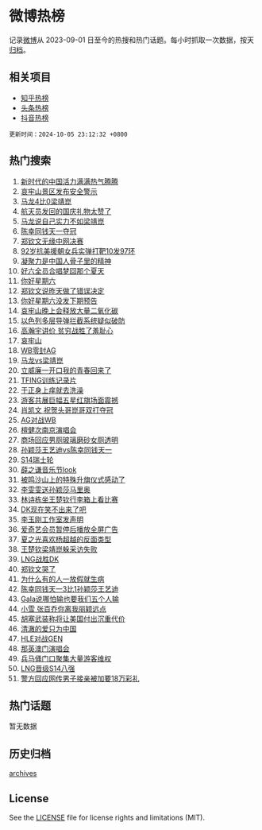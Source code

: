 # 微博热榜

记录[微博](https://www.weibo.com)从 2023-09-01 日至今的热搜和热门话题。每小时抓取一次数据，按天[归档](archives)。

## 相关项目

- [知乎热榜](https://github.com/hotarchive/zhihu)
- [头条热榜](https://github.com/hotarchive/toutiao)
- [抖音热榜](https://github.com/hotarchive/douyin)


`更新时间：2024-10-05 23:12:32 +0800`

## 热门搜索

1. [新时代的中国活力满满热气腾腾](https://m.weibo.cn/search?containerid=100103type%3D1%26t%3D10%26q%3D%23%E6%96%B0%E6%97%B6%E4%BB%A3%E7%9A%84%E4%B8%AD%E5%9B%BD%E6%B4%BB%E5%8A%9B%E6%BB%A1%E6%BB%A1%E7%83%AD%E6%B0%94%E8%85%BE%E8%85%BE%23&stream_entry_id=51&isnewpage=1&extparam=seat%3D1%26q%3D%2523%25E6%2596%25B0%25E6%2597%25B6%25E4%25BB%25A3%25E7%259A%2584%25E4%25B8%25AD%25E5%259B%25BD%25E6%25B4%25BB%25E5%258A%259B%25E6%25BB%25A1%25E6%25BB%25A1%25E7%2583%25AD%25E6%25B0%2594%25E8%2585%25BE%25E8%2585%25BE%2523%26filter_type%3Drealtimehot%26stream_entry_id%3D51%26c_type%3D51%26pos%3D0%26cate%3D10103%26dgr%3D0%26display_time%3D1728141151%26pre_seqid%3D17281411510920410991738)
1. [哀牢山景区发布安全警示](https://m.weibo.cn/search?containerid=100103type%3D1%26t%3D10%26q%3D%23%E5%93%80%E7%89%A2%E5%B1%B1%E6%99%AF%E5%8C%BA%E5%8F%91%E5%B8%83%E5%AE%89%E5%85%A8%E8%AD%A6%E7%A4%BA%23&stream_entry_id=31&isnewpage=1&extparam=seat%3D1%26realpos%3D1%26band_rank%3D1%26lcate%3D5001%26cate%3D5001%26q%3D%2523%25E5%2593%2580%25E7%2589%25A2%25E5%25B1%25B1%25E6%2599%25AF%25E5%258C%25BA%25E5%258F%2591%25E5%25B8%2583%25E5%25AE%2589%25E5%2585%25A8%25E8%25AD%25A6%25E7%25A4%25BA%2523%26dgr%3D0%26stream_entry_id%3D31%26flag%3D0%26pos%3D0%26c_type%3D31%26filter_type%3Drealtimehot%26display_time%3D1728141151%26pre_seqid%3D17281411510920410991738)
1. [马龙4比0梁靖崑](https://m.weibo.cn/search?containerid=100103type%3D1%26t%3D10%26q%3D%23%E9%A9%AC%E9%BE%994%E6%AF%940%E6%A2%81%E9%9D%96%E5%B4%91%23&stream_entry_id=31&isnewpage=1&extparam=seat%3D1%26realpos%3D2%26band_rank%3D2%26lcate%3D5001%26cate%3D5001%26q%3D%2523%25E9%25A9%25AC%25E9%25BE%25994%25E6%25AF%25940%25E6%25A2%2581%25E9%259D%2596%25E5%25B4%2591%2523%26dgr%3D0%26stream_entry_id%3D31%26flag%3D0%26pos%3D1%26c_type%3D31%26filter_type%3Drealtimehot%26display_time%3D1728141151%26pre_seqid%3D17281411510920410991738)
1. [航天员发回的国庆礼物太赞了](https://m.weibo.cn/search?containerid=100103type%3D1%26t%3D10%26q%3D%23%E8%88%AA%E5%A4%A9%E5%91%98%E5%8F%91%E5%9B%9E%E7%9A%84%E5%9B%BD%E5%BA%86%E7%A4%BC%E7%89%A9%E5%A4%AA%E8%B5%9E%E4%BA%86%23&stream_entry_id=31&isnewpage=1&extparam=seat%3D1%26realpos%3D3%26band_rank%3D3%26lcate%3D5001%26cate%3D5001%26q%3D%2523%25E8%2588%25AA%25E5%25A4%25A9%25E5%2591%2598%25E5%258F%2591%25E5%259B%259E%25E7%259A%2584%25E5%259B%25BD%25E5%25BA%2586%25E7%25A4%25BC%25E7%2589%25A9%25E5%25A4%25AA%25E8%25B5%259E%25E4%25BA%2586%2523%26dgr%3D0%26stream_entry_id%3D31%26flag%3D0%26pos%3D2%26c_type%3D31%26filter_type%3Drealtimehot%26display_time%3D1728141151%26pre_seqid%3D17281411510920410991738)
1. [马龙说自己实力不如梁靖崑](https://m.weibo.cn/search?containerid=100103type%3D1%26t%3D10%26q%3D%23%E9%A9%AC%E9%BE%99%E8%AF%B4%E8%87%AA%E5%B7%B1%E5%AE%9E%E5%8A%9B%E4%B8%8D%E5%A6%82%E6%A2%81%E9%9D%96%E5%B4%91%23&stream_entry_id=31&isnewpage=1&extparam=seat%3D1%26realpos%3D4%26band_rank%3D4%26lcate%3D5001%26cate%3D5001%26q%3D%2523%25E9%25A9%25AC%25E9%25BE%2599%25E8%25AF%25B4%25E8%2587%25AA%25E5%25B7%25B1%25E5%25AE%259E%25E5%258A%259B%25E4%25B8%258D%25E5%25A6%2582%25E6%25A2%2581%25E9%259D%2596%25E5%25B4%2591%2523%26dgr%3D0%26stream_entry_id%3D31%26flag%3D0%26pos%3D3%26c_type%3D31%26filter_type%3Drealtimehot%26display_time%3D1728141151%26pre_seqid%3D17281411510920410991738)
1. [陈幸同钱天一夺冠](https://m.weibo.cn/search?containerid=100103type%3D1%26t%3D10%26q%3D%23%E9%99%88%E5%B9%B8%E5%90%8C%E9%92%B1%E5%A4%A9%E4%B8%80%E5%A4%BA%E5%86%A0%23&stream_entry_id=31&isnewpage=1&extparam=seat%3D1%26realpos%3D5%26band_rank%3D5%26lcate%3D5001%26cate%3D5001%26q%3D%2523%25E9%2599%2588%25E5%25B9%25B8%25E5%2590%258C%25E9%2592%25B1%25E5%25A4%25A9%25E4%25B8%2580%25E5%25A4%25BA%25E5%2586%25A0%2523%26dgr%3D0%26stream_entry_id%3D31%26flag%3D0%26pos%3D4%26c_type%3D31%26filter_type%3Drealtimehot%26display_time%3D1728141151%26pre_seqid%3D17281411510920410991738)
1. [郑钦文无缘中网决赛](https://m.weibo.cn/search?containerid=100103type%3D1%26t%3D10%26q%3D%23%E9%83%91%E9%92%A6%E6%96%87%E6%97%A0%E7%BC%98%E4%B8%AD%E7%BD%91%E5%86%B3%E8%B5%9B%23&stream_entry_id=31&isnewpage=1&extparam=seat%3D1%26realpos%3D6%26band_rank%3D6%26lcate%3D5001%26cate%3D5001%26q%3D%2523%25E9%2583%2591%25E9%2592%25A6%25E6%2596%2587%25E6%2597%25A0%25E7%25BC%2598%25E4%25B8%25AD%25E7%25BD%2591%25E5%2586%25B3%25E8%25B5%259B%2523%26dgr%3D0%26stream_entry_id%3D31%26flag%3D0%26pos%3D5%26c_type%3D31%26filter_type%3Drealtimehot%26display_time%3D1728141151%26pre_seqid%3D17281411510920410991738)
1. [92岁抗美援朝女兵实弹打靶10发97环](https://m.weibo.cn/search?containerid=100103type%3D1%26t%3D10%26q%3D%2392%E5%B2%81%E6%8A%97%E7%BE%8E%E6%8F%B4%E6%9C%9D%E5%A5%B3%E5%85%B5%E5%AE%9E%E5%BC%B9%E6%89%93%E9%9D%B610%E5%8F%9197%E7%8E%AF%23&stream_entry_id=31&isnewpage=1&extparam=seat%3D1%26realpos%3D7%26band_rank%3D7%26lcate%3D5001%26cate%3D5001%26q%3D%252392%25E5%25B2%2581%25E6%258A%2597%25E7%25BE%258E%25E6%258F%25B4%25E6%259C%259D%25E5%25A5%25B3%25E5%2585%25B5%25E5%25AE%259E%25E5%25BC%25B9%25E6%2589%2593%25E9%259D%25B610%25E5%258F%259197%25E7%258E%25AF%2523%26dgr%3D0%26stream_entry_id%3D31%26flag%3D0%26pos%3D6%26c_type%3D31%26filter_type%3Drealtimehot%26display_time%3D1728141151%26pre_seqid%3D17281411510920410991738)
1. [凝聚力是中国人骨子里的精神](https://m.weibo.cn/search?containerid=100103type%3D1%26t%3D10%26q%3D%23%E5%87%9D%E8%81%9A%E5%8A%9B%E6%98%AF%E4%B8%AD%E5%9B%BD%E4%BA%BA%E9%AA%A8%E5%AD%90%E9%87%8C%E7%9A%84%E7%B2%BE%E7%A5%9E%23&stream_entry_id=31&isnewpage=1&extparam=seat%3D1%26realpos%3D8%26band_rank%3D8%26lcate%3D5001%26cate%3D5001%26q%3D%2523%25E5%2587%259D%25E8%2581%259A%25E5%258A%259B%25E6%2598%25AF%25E4%25B8%25AD%25E5%259B%25BD%25E4%25BA%25BA%25E9%25AA%25A8%25E5%25AD%2590%25E9%2587%258C%25E7%259A%2584%25E7%25B2%25BE%25E7%25A5%259E%2523%26dgr%3D0%26stream_entry_id%3D31%26flag%3D0%26pos%3D7%26c_type%3D31%26filter_type%3Drealtimehot%26display_time%3D1728141151%26pre_seqid%3D17281411510920410991738)
1. [好六全员合唱梦回那个夏天](https://m.weibo.cn/search?containerid=100103type%3D1%26t%3D10%26q%3D%E5%A5%BD%E5%85%AD%E5%85%A8%E5%91%98%E5%90%88%E5%94%B1%E6%A2%A6%E5%9B%9E%E9%82%A3%E4%B8%AA%E5%A4%8F%E5%A4%A9&stream_entry_id=31&isnewpage=1&extparam=seat%3D1%26realpos%3D9%26band_rank%3D9%26lcate%3D5001%26cate%3D5001%26q%3D%25E5%25A5%25BD%25E5%2585%25AD%25E5%2585%25A8%25E5%2591%2598%25E5%2590%2588%25E5%2594%25B1%25E6%25A2%25A6%25E5%259B%259E%25E9%2582%25A3%25E4%25B8%25AA%25E5%25A4%258F%25E5%25A4%25A9%26dgr%3D0%26stream_entry_id%3D31%26flag%3D1%26pos%3D8%26c_type%3D31%26filter_type%3Drealtimehot%26display_time%3D1728141151%26pre_seqid%3D17281411510920410991738)
1. [你好星期六](https://m.weibo.cn/search?containerid=100103type%3D1%26t%3D10%26q%3D%E4%BD%A0%E5%A5%BD%E6%98%9F%E6%9C%9F%E5%85%AD&stream_entry_id=31&isnewpage=1&extparam=seat%3D1%26realpos%3D10%26band_rank%3D10%26lcate%3D5001%26cate%3D5001%26q%3D%25E4%25BD%25A0%25E5%25A5%25BD%25E6%2598%259F%25E6%259C%259F%25E5%2585%25AD%26dgr%3D0%26stream_entry_id%3D31%26flag%3D0%26pos%3D9%26c_type%3D31%26filter_type%3Drealtimehot%26display_time%3D1728141151%26pre_seqid%3D17281411510920410991738)
1. [郑钦文说昨天做了错误决定](https://m.weibo.cn/search?containerid=100103type%3D1%26t%3D10%26q%3D%23%E9%83%91%E9%92%A6%E6%96%87%E8%AF%B4%E6%98%A8%E5%A4%A9%E5%81%9A%E4%BA%86%E9%94%99%E8%AF%AF%E5%86%B3%E5%AE%9A%23&stream_entry_id=31&isnewpage=1&extparam=seat%3D1%26realpos%3D11%26band_rank%3D11%26lcate%3D5001%26cate%3D5001%26q%3D%2523%25E9%2583%2591%25E9%2592%25A6%25E6%2596%2587%25E8%25AF%25B4%25E6%2598%25A8%25E5%25A4%25A9%25E5%2581%259A%25E4%25BA%2586%25E9%2594%2599%25E8%25AF%25AF%25E5%2586%25B3%25E5%25AE%259A%2523%26dgr%3D0%26stream_entry_id%3D31%26flag%3D1%26pos%3D10%26c_type%3D31%26filter_type%3Drealtimehot%26display_time%3D1728141151%26pre_seqid%3D17281411510920410991738)
1. [你好星期六没发下期预告](https://m.weibo.cn/search?containerid=100103type%3D1%26t%3D10%26q%3D%23%E4%BD%A0%E5%A5%BD%E6%98%9F%E6%9C%9F%E5%85%AD%E6%B2%A1%E5%8F%91%E4%B8%8B%E6%9C%9F%E9%A2%84%E5%91%8A%23&stream_entry_id=31&isnewpage=1&extparam=seat%3D1%26realpos%3D12%26band_rank%3D12%26lcate%3D5001%26cate%3D5001%26q%3D%2523%25E4%25BD%25A0%25E5%25A5%25BD%25E6%2598%259F%25E6%259C%259F%25E5%2585%25AD%25E6%25B2%25A1%25E5%258F%2591%25E4%25B8%258B%25E6%259C%259F%25E9%25A2%2584%25E5%2591%258A%2523%26dgr%3D0%26stream_entry_id%3D31%26flag%3D2%26pos%3D11%26c_type%3D31%26filter_type%3Drealtimehot%26display_time%3D1728141151%26pre_seqid%3D17281411510920410991738)
1. [哀牢山晚上会释放大量二氧化碳](https://m.weibo.cn/search?containerid=100103type%3D1%26t%3D10%26q%3D%23%E5%93%80%E7%89%A2%E5%B1%B1%E6%99%9A%E4%B8%8A%E4%BC%9A%E9%87%8A%E6%94%BE%E5%A4%A7%E9%87%8F%E4%BA%8C%E6%B0%A7%E5%8C%96%E7%A2%B3%23&stream_entry_id=31&isnewpage=1&extparam=seat%3D1%26realpos%3D13%26band_rank%3D13%26lcate%3D5001%26cate%3D5001%26q%3D%2523%25E5%2593%2580%25E7%2589%25A2%25E5%25B1%25B1%25E6%2599%259A%25E4%25B8%258A%25E4%25BC%259A%25E9%2587%258A%25E6%2594%25BE%25E5%25A4%25A7%25E9%2587%258F%25E4%25BA%258C%25E6%25B0%25A7%25E5%258C%2596%25E7%25A2%25B3%2523%26dgr%3D0%26stream_entry_id%3D31%26flag%3D2%26pos%3D12%26c_type%3D31%26filter_type%3Drealtimehot%26display_time%3D1728141151%26pre_seqid%3D17281411510920410991738)
1. [以色列多层导弹拦截系统疑似破防](https://m.weibo.cn/search?containerid=100103type%3D1%26t%3D10%26q%3D%23%E4%BB%A5%E8%89%B2%E5%88%97%E5%A4%9A%E5%B1%82%E5%AF%BC%E5%BC%B9%E6%8B%A6%E6%88%AA%E7%B3%BB%E7%BB%9F%E7%96%91%E4%BC%BC%E7%A0%B4%E9%98%B2%23&stream_entry_id=31&isnewpage=1&extparam=seat%3D1%26realpos%3D14%26band_rank%3D14%26lcate%3D5001%26cate%3D5001%26q%3D%2523%25E4%25BB%25A5%25E8%2589%25B2%25E5%2588%2597%25E5%25A4%259A%25E5%25B1%2582%25E5%25AF%25BC%25E5%25BC%25B9%25E6%258B%25A6%25E6%2588%25AA%25E7%25B3%25BB%25E7%25BB%259F%25E7%2596%2591%25E4%25BC%25BC%25E7%25A0%25B4%25E9%2598%25B2%2523%26dgr%3D0%26stream_entry_id%3D31%26flag%3D0%26pos%3D13%26c_type%3D31%26filter_type%3Drealtimehot%26display_time%3D1728141151%26pre_seqid%3D17281411510920410991738)
1. [高瀚宇讲价 贫穷战胜了羞耻心](https://m.weibo.cn/search?containerid=100103type%3D1%26t%3D10%26q%3D%E9%AB%98%E7%80%9A%E5%AE%87%E8%AE%B2%E4%BB%B7+%E8%B4%AB%E7%A9%B7%E6%88%98%E8%83%9C%E4%BA%86%E7%BE%9E%E8%80%BB%E5%BF%83&stream_entry_id=31&isnewpage=1&extparam=seat%3D1%26realpos%3D15%26band_rank%3D15%26lcate%3D5001%26cate%3D5001%26q%3D%25E9%25AB%2598%25E7%2580%259A%25E5%25AE%2587%25E8%25AE%25B2%25E4%25BB%25B7%2520%25E8%25B4%25AB%25E7%25A9%25B7%25E6%2588%2598%25E8%2583%259C%25E4%25BA%2586%25E7%25BE%259E%25E8%2580%25BB%25E5%25BF%2583%26dgr%3D0%26stream_entry_id%3D31%26flag%3D1%26pos%3D14%26c_type%3D31%26filter_type%3Drealtimehot%26display_time%3D1728141151%26pre_seqid%3D17281411510920410991738)
1. [哀牢山](https://m.weibo.cn/search?containerid=100103type%3D1%26t%3D10%26q%3D%E5%93%80%E7%89%A2%E5%B1%B1&stream_entry_id=31&isnewpage=1&extparam=seat%3D1%26realpos%3D16%26band_rank%3D16%26lcate%3D5001%26cate%3D5001%26q%3D%25E5%2593%2580%25E7%2589%25A2%25E5%25B1%25B1%26dgr%3D0%26stream_entry_id%3D31%26flag%3D1%26pos%3D15%26c_type%3D31%26filter_type%3Drealtimehot%26display_time%3D1728141151%26pre_seqid%3D17281411510920410991738)
1. [WB零封AG](https://m.weibo.cn/search?containerid=100103type%3D1%26t%3D10%26q%3D%23WB%E9%9B%B6%E5%B0%81AG%23&stream_entry_id=31&isnewpage=1&extparam=seat%3D1%26realpos%3D17%26band_rank%3D17%26lcate%3D5001%26cate%3D5001%26q%3D%2523WB%25E9%259B%25B6%25E5%25B0%2581AG%2523%26dgr%3D0%26stream_entry_id%3D31%26flag%3D1%26pos%3D16%26c_type%3D31%26filter_type%3Drealtimehot%26display_time%3D1728141151%26pre_seqid%3D17281411510920410991738)
1. [马龙vs梁靖崑](https://m.weibo.cn/search?containerid=100103type%3D1%26t%3D10%26q%3D%E9%A9%AC%E9%BE%99vs%E6%A2%81%E9%9D%96%E5%B4%91&stream_entry_id=31&isnewpage=1&extparam=seat%3D1%26realpos%3D18%26band_rank%3D18%26lcate%3D5001%26cate%3D5001%26q%3D%25E9%25A9%25AC%25E9%25BE%2599vs%25E6%25A2%2581%25E9%259D%2596%25E5%25B4%2591%26dgr%3D0%26stream_entry_id%3D31%26flag%3D0%26pos%3D17%26c_type%3D31%26filter_type%3Drealtimehot%26display_time%3D1728141151%26pre_seqid%3D17281411510920410991738)
1. [立威廉一开口我的青春回来了](https://m.weibo.cn/search?containerid=100103type%3D1%26t%3D10%26q%3D%E7%AB%8B%E5%A8%81%E5%BB%89%E4%B8%80%E5%BC%80%E5%8F%A3%E6%88%91%E7%9A%84%E9%9D%92%E6%98%A5%E5%9B%9E%E6%9D%A5%E4%BA%86&stream_entry_id=31&isnewpage=1&extparam=seat%3D1%26realpos%3D19%26band_rank%3D19%26lcate%3D5001%26cate%3D5001%26q%3D%25E7%25AB%258B%25E5%25A8%2581%25E5%25BB%2589%25E4%25B8%2580%25E5%25BC%2580%25E5%258F%25A3%25E6%2588%2591%25E7%259A%2584%25E9%259D%2592%25E6%2598%25A5%25E5%259B%259E%25E6%259D%25A5%25E4%25BA%2586%26dgr%3D0%26stream_entry_id%3D31%26flag%3D1%26pos%3D18%26c_type%3D31%26filter_type%3Drealtimehot%26display_time%3D1728141151%26pre_seqid%3D17281411510920410991738)
1. [TFING训练记录片](https://m.weibo.cn/search?containerid=100103type%3D1%26t%3D10%26q%3D%23TFING%E8%AE%AD%E7%BB%83%E8%AE%B0%E5%BD%95%E7%89%87%23&stream_entry_id=31&isnewpage=1&extparam=seat%3D1%26realpos%3D20%26band_rank%3D20%26lcate%3D5001%26cate%3D5001%26q%3D%2523TFING%25E8%25AE%25AD%25E7%25BB%2583%25E8%25AE%25B0%25E5%25BD%2595%25E7%2589%2587%2523%26dgr%3D0%26stream_entry_id%3D31%26flag%3D1%26pos%3D19%26c_type%3D31%26filter_type%3Drealtimehot%26display_time%3D1728141151%26pre_seqid%3D17281411510920410991738)
1. [于正身上痒就去洗澡](https://m.weibo.cn/search?containerid=100103type%3D1%26t%3D10%26q%3D%E4%BA%8E%E6%AD%A3%E8%BA%AB%E4%B8%8A%E7%97%92%E5%B0%B1%E5%8E%BB%E6%B4%97%E6%BE%A1&stream_entry_id=31&isnewpage=1&extparam=seat%3D1%26realpos%3D21%26band_rank%3D21%26lcate%3D5001%26cate%3D5001%26q%3D%25E4%25BA%258E%25E6%25AD%25A3%25E8%25BA%25AB%25E4%25B8%258A%25E7%2597%2592%25E5%25B0%25B1%25E5%258E%25BB%25E6%25B4%2597%25E6%25BE%25A1%26dgr%3D0%26stream_entry_id%3D31%26flag%3D1%26pos%3D20%26c_type%3D31%26filter_type%3Drealtimehot%26display_time%3D1728141151%26pre_seqid%3D17281411510920410991738)
1. [游客共展巨幅五星红旗场面震撼](https://m.weibo.cn/search?containerid=100103type%3D1%26t%3D10%26q%3D%23%E6%B8%B8%E5%AE%A2%E5%85%B1%E5%B1%95%E5%B7%A8%E5%B9%85%E4%BA%94%E6%98%9F%E7%BA%A2%E6%97%97%E5%9C%BA%E9%9D%A2%E9%9C%87%E6%92%BC%23&stream_entry_id=31&isnewpage=1&extparam=seat%3D1%26realpos%3D22%26band_rank%3D22%26lcate%3D5001%26cate%3D5001%26q%3D%2523%25E6%25B8%25B8%25E5%25AE%25A2%25E5%2585%25B1%25E5%25B1%2595%25E5%25B7%25A8%25E5%25B9%2585%25E4%25BA%2594%25E6%2598%259F%25E7%25BA%25A2%25E6%2597%2597%25E5%259C%25BA%25E9%259D%25A2%25E9%259C%2587%25E6%2592%25BC%2523%26dgr%3D0%26stream_entry_id%3D31%26flag%3D32768%26pos%3D21%26c_type%3D31%26filter_type%3Drealtimehot%26display_time%3D1728141151%26pre_seqid%3D17281411510920410991738)
1. [肖凯文 祝贺头哥崑哥双打夺冠](https://m.weibo.cn/search?containerid=100103type%3D1%26t%3D10%26q%3D%E8%82%96%E5%87%AF%E6%96%87+%E7%A5%9D%E8%B4%BA%E5%A4%B4%E5%93%A5%E5%B4%91%E5%93%A5%E5%8F%8C%E6%89%93%E5%A4%BA%E5%86%A0&stream_entry_id=31&isnewpage=1&extparam=seat%3D1%26realpos%3D23%26band_rank%3D23%26lcate%3D5001%26cate%3D5001%26q%3D%25E8%2582%2596%25E5%2587%25AF%25E6%2596%2587%2520%25E7%25A5%259D%25E8%25B4%25BA%25E5%25A4%25B4%25E5%2593%25A5%25E5%25B4%2591%25E5%2593%25A5%25E5%258F%258C%25E6%2589%2593%25E5%25A4%25BA%25E5%2586%25A0%26dgr%3D0%26stream_entry_id%3D31%26flag%3D0%26pos%3D22%26c_type%3D31%26filter_type%3Drealtimehot%26display_time%3D1728141151%26pre_seqid%3D17281411510920410991738)
1. [AG对战WB](https://m.weibo.cn/search?containerid=100103type%3D1%26t%3D10%26q%3D%23AG%E5%AF%B9%E6%88%98WB%23&stream_entry_id=31&isnewpage=1&extparam=seat%3D1%26realpos%3D24%26band_rank%3D24%26lcate%3D5001%26cate%3D5001%26q%3D%2523AG%25E5%25AF%25B9%25E6%2588%2598WB%2523%26dgr%3D0%26stream_entry_id%3D31%26flag%3D0%26pos%3D23%26c_type%3D31%26filter_type%3Drealtimehot%26display_time%3D1728141151%26pre_seqid%3D17281411510920410991738)
1. [檀健次南京演唱会](https://m.weibo.cn/search?containerid=100103type%3D1%26t%3D10%26q%3D%E6%AA%80%E5%81%A5%E6%AC%A1%E5%8D%97%E4%BA%AC%E6%BC%94%E5%94%B1%E4%BC%9A&stream_entry_id=31&isnewpage=1&extparam=seat%3D1%26realpos%3D25%26band_rank%3D25%26lcate%3D5001%26cate%3D5001%26q%3D%25E6%25AA%2580%25E5%2581%25A5%25E6%25AC%25A1%25E5%258D%2597%25E4%25BA%25AC%25E6%25BC%2594%25E5%2594%25B1%25E4%25BC%259A%26dgr%3D0%26stream_entry_id%3D31%26flag%3D0%26pos%3D24%26c_type%3D31%26filter_type%3Drealtimehot%26display_time%3D1728141151%26pre_seqid%3D17281411510920410991738)
1. [商场回应男厕玻璃磨砂女厕透明](https://m.weibo.cn/search?containerid=100103type%3D1%26t%3D10%26q%3D%23%E5%95%86%E5%9C%BA%E5%9B%9E%E5%BA%94%E7%94%B7%E5%8E%95%E7%8E%BB%E7%92%83%E7%A3%A8%E7%A0%82%E5%A5%B3%E5%8E%95%E9%80%8F%E6%98%8E%23&stream_entry_id=31&isnewpage=1&extparam=seat%3D1%26realpos%3D26%26band_rank%3D26%26lcate%3D5001%26cate%3D5001%26q%3D%2523%25E5%2595%2586%25E5%259C%25BA%25E5%259B%259E%25E5%25BA%2594%25E7%2594%25B7%25E5%258E%2595%25E7%258E%25BB%25E7%2592%2583%25E7%25A3%25A8%25E7%25A0%2582%25E5%25A5%25B3%25E5%258E%2595%25E9%2580%258F%25E6%2598%258E%2523%26dgr%3D0%26stream_entry_id%3D31%26flag%3D0%26pos%3D25%26c_type%3D31%26filter_type%3Drealtimehot%26display_time%3D1728141151%26pre_seqid%3D17281411510920410991738)
1. [孙颖莎王艺迪vs陈幸同钱天一](https://m.weibo.cn/search?containerid=100103type%3D1%26t%3D10%26q%3D%23%E5%AD%99%E9%A2%96%E8%8E%8E%E7%8E%8B%E8%89%BA%E8%BF%AAvs%E9%99%88%E5%B9%B8%E5%90%8C%E9%92%B1%E5%A4%A9%E4%B8%80%23&stream_entry_id=31&isnewpage=1&extparam=seat%3D1%26realpos%3D27%26band_rank%3D27%26lcate%3D5001%26cate%3D5001%26q%3D%2523%25E5%25AD%2599%25E9%25A2%2596%25E8%258E%258E%25E7%258E%258B%25E8%2589%25BA%25E8%25BF%25AAvs%25E9%2599%2588%25E5%25B9%25B8%25E5%2590%258C%25E9%2592%25B1%25E5%25A4%25A9%25E4%25B8%2580%2523%26dgr%3D0%26stream_entry_id%3D31%26flag%3D0%26pos%3D26%26c_type%3D31%26filter_type%3Drealtimehot%26display_time%3D1728141151%26pre_seqid%3D17281411510920410991738)
1. [S14瑞士轮](https://m.weibo.cn/search?containerid=100103type%3D1%26t%3D10%26q%3DS14%E7%91%9E%E5%A3%AB%E8%BD%AE&stream_entry_id=31&isnewpage=1&extparam=seat%3D1%26realpos%3D28%26band_rank%3D28%26lcate%3D5001%26cate%3D5001%26q%3DS14%25E7%2591%259E%25E5%25A3%25AB%25E8%25BD%25AE%26dgr%3D0%26stream_entry_id%3D31%26flag%3D1%26pos%3D27%26c_type%3D31%26filter_type%3Drealtimehot%26display_time%3D1728141151%26pre_seqid%3D17281411510920410991738)
1. [薛之谦音乐节look](https://m.weibo.cn/search?containerid=100103type%3D1%26t%3D10%26q%3D%23%E8%96%9B%E4%B9%8B%E8%B0%A6%E9%9F%B3%E4%B9%90%E8%8A%82look%23&stream_entry_id=31&isnewpage=1&extparam=seat%3D1%26realpos%3D29%26band_rank%3D29%26lcate%3D5001%26cate%3D5001%26q%3D%2523%25E8%2596%259B%25E4%25B9%258B%25E8%25B0%25A6%25E9%259F%25B3%25E4%25B9%2590%25E8%258A%2582look%2523%26dgr%3D0%26stream_entry_id%3D31%26flag%3D1%26pos%3D28%26c_type%3D31%26filter_type%3Drealtimehot%26display_time%3D1728141151%26pre_seqid%3D17281411510920410991738)
1. [被鸣沙山上的特殊升旗仪式感动了](https://m.weibo.cn/search?containerid=100103type%3D1%26t%3D10%26q%3D%23%E8%A2%AB%E9%B8%A3%E6%B2%99%E5%B1%B1%E4%B8%8A%E7%9A%84%E7%89%B9%E6%AE%8A%E5%8D%87%E6%97%97%E4%BB%AA%E5%BC%8F%E6%84%9F%E5%8A%A8%E4%BA%86%23&stream_entry_id=31&isnewpage=1&extparam=seat%3D1%26realpos%3D30%26band_rank%3D30%26lcate%3D5001%26cate%3D5001%26q%3D%2523%25E8%25A2%25AB%25E9%25B8%25A3%25E6%25B2%2599%25E5%25B1%25B1%25E4%25B8%258A%25E7%259A%2584%25E7%2589%25B9%25E6%25AE%258A%25E5%258D%2587%25E6%2597%2597%25E4%25BB%25AA%25E5%25BC%258F%25E6%2584%259F%25E5%258A%25A8%25E4%25BA%2586%2523%26dgr%3D0%26stream_entry_id%3D31%26flag%3D1%26pos%3D29%26c_type%3D31%26filter_type%3Drealtimehot%26display_time%3D1728141151%26pre_seqid%3D17281411510920410991738)
1. [李雯雯送孙颖莎马里奥](https://m.weibo.cn/search?containerid=100103type%3D1%26t%3D10%26q%3D%E6%9D%8E%E9%9B%AF%E9%9B%AF%E9%80%81%E5%AD%99%E9%A2%96%E8%8E%8E%E9%A9%AC%E9%87%8C%E5%A5%A5&stream_entry_id=31&isnewpage=1&extparam=seat%3D1%26realpos%3D31%26band_rank%3D31%26lcate%3D5001%26cate%3D5001%26q%3D%25E6%259D%258E%25E9%259B%25AF%25E9%259B%25AF%25E9%2580%2581%25E5%25AD%2599%25E9%25A2%2596%25E8%258E%258E%25E9%25A9%25AC%25E9%2587%258C%25E5%25A5%25A5%26dgr%3D0%26stream_entry_id%3D31%26flag%3D1%26pos%3D30%26c_type%3D31%26filter_type%3Drealtimehot%26display_time%3D1728141151%26pre_seqid%3D17281411510920410991738)
1. [林诗栋坐王楚钦行李箱上看比赛](https://m.weibo.cn/search?containerid=100103type%3D1%26t%3D10%26q%3D%23%E6%9E%97%E8%AF%97%E6%A0%8B%E5%9D%90%E7%8E%8B%E6%A5%9A%E9%92%A6%E8%A1%8C%E6%9D%8E%E7%AE%B1%E4%B8%8A%E7%9C%8B%E6%AF%94%E8%B5%9B%23&stream_entry_id=31&isnewpage=1&extparam=seat%3D1%26realpos%3D32%26band_rank%3D32%26lcate%3D5001%26cate%3D5001%26q%3D%2523%25E6%259E%2597%25E8%25AF%2597%25E6%25A0%258B%25E5%259D%2590%25E7%258E%258B%25E6%25A5%259A%25E9%2592%25A6%25E8%25A1%258C%25E6%259D%258E%25E7%25AE%25B1%25E4%25B8%258A%25E7%259C%258B%25E6%25AF%2594%25E8%25B5%259B%2523%26dgr%3D0%26stream_entry_id%3D31%26flag%3D1%26pos%3D31%26c_type%3D31%26filter_type%3Drealtimehot%26display_time%3D1728141151%26pre_seqid%3D17281411510920410991738)
1. [DK现在笑不出来了吧](https://m.weibo.cn/search?containerid=100103type%3D1%26t%3D10%26q%3D%23DK%E7%8E%B0%E5%9C%A8%E7%AC%91%E4%B8%8D%E5%87%BA%E6%9D%A5%E4%BA%86%E5%90%A7%23&stream_entry_id=31&isnewpage=1&extparam=seat%3D1%26realpos%3D33%26band_rank%3D33%26lcate%3D5001%26cate%3D5001%26q%3D%2523DK%25E7%258E%25B0%25E5%259C%25A8%25E7%25AC%2591%25E4%25B8%258D%25E5%2587%25BA%25E6%259D%25A5%25E4%25BA%2586%25E5%2590%25A7%2523%26dgr%3D0%26stream_entry_id%3D31%26flag%3D1%26pos%3D32%26c_type%3D31%26filter_type%3Drealtimehot%26display_time%3D1728141151%26pre_seqid%3D17281411510920410991738)
1. [李玉刚工作室发声明](https://m.weibo.cn/search?containerid=100103type%3D1%26t%3D10%26q%3D%23%E6%9D%8E%E7%8E%89%E5%88%9A%E5%B7%A5%E4%BD%9C%E5%AE%A4%E5%8F%91%E5%A3%B0%E6%98%8E%23&stream_entry_id=31&isnewpage=1&extparam=seat%3D1%26realpos%3D34%26band_rank%3D34%26lcate%3D5001%26cate%3D5001%26q%3D%2523%25E6%259D%258E%25E7%258E%2589%25E5%2588%259A%25E5%25B7%25A5%25E4%25BD%259C%25E5%25AE%25A4%25E5%258F%2591%25E5%25A3%25B0%25E6%2598%258E%2523%26dgr%3D0%26stream_entry_id%3D31%26flag%3D1%26pos%3D33%26c_type%3D31%26filter_type%3Drealtimehot%26display_time%3D1728141151%26pre_seqid%3D17281411510920410991738)
1. [爱奇艺会员暂停后播放全屏广告](https://m.weibo.cn/search?containerid=100103type%3D1%26t%3D10%26q%3D%23%E7%88%B1%E5%A5%87%E8%89%BA%E4%BC%9A%E5%91%98%E6%9A%82%E5%81%9C%E5%90%8E%E6%92%AD%E6%94%BE%E5%85%A8%E5%B1%8F%E5%B9%BF%E5%91%8A%23&stream_entry_id=31&isnewpage=1&extparam=seat%3D1%26realpos%3D35%26band_rank%3D35%26lcate%3D5001%26cate%3D5001%26q%3D%2523%25E7%2588%25B1%25E5%25A5%2587%25E8%2589%25BA%25E4%25BC%259A%25E5%2591%2598%25E6%259A%2582%25E5%2581%259C%25E5%2590%258E%25E6%2592%25AD%25E6%2594%25BE%25E5%2585%25A8%25E5%25B1%258F%25E5%25B9%25BF%25E5%2591%258A%2523%26dgr%3D0%26stream_entry_id%3D31%26flag%3D0%26pos%3D34%26c_type%3D31%26filter_type%3Drealtimehot%26display_time%3D1728141151%26pre_seqid%3D17281411510920410991738)
1. [夏之光喜欢杨超越的反面类型](https://m.weibo.cn/search?containerid=100103type%3D1%26t%3D10%26q%3D%E5%A4%8F%E4%B9%8B%E5%85%89%E5%96%9C%E6%AC%A2%E6%9D%A8%E8%B6%85%E8%B6%8A%E7%9A%84%E5%8F%8D%E9%9D%A2%E7%B1%BB%E5%9E%8B&stream_entry_id=31&isnewpage=1&extparam=seat%3D1%26realpos%3D36%26band_rank%3D36%26lcate%3D5001%26cate%3D5001%26q%3D%25E5%25A4%258F%25E4%25B9%258B%25E5%2585%2589%25E5%2596%259C%25E6%25AC%25A2%25E6%259D%25A8%25E8%25B6%2585%25E8%25B6%258A%25E7%259A%2584%25E5%258F%258D%25E9%259D%25A2%25E7%25B1%25BB%25E5%259E%258B%26dgr%3D0%26stream_entry_id%3D31%26flag%3D0%26pos%3D35%26c_type%3D31%26filter_type%3Drealtimehot%26display_time%3D1728141151%26pre_seqid%3D17281411510920410991738)
1. [王楚钦梁靖崑躲采访失败](https://m.weibo.cn/search?containerid=100103type%3D1%26t%3D10%26q%3D%E7%8E%8B%E6%A5%9A%E9%92%A6%E6%A2%81%E9%9D%96%E5%B4%91%E8%BA%B2%E9%87%87%E8%AE%BF%E5%A4%B1%E8%B4%A5&stream_entry_id=31&isnewpage=1&extparam=seat%3D1%26realpos%3D37%26band_rank%3D37%26lcate%3D5001%26cate%3D5001%26q%3D%25E7%258E%258B%25E6%25A5%259A%25E9%2592%25A6%25E6%25A2%2581%25E9%259D%2596%25E5%25B4%2591%25E8%25BA%25B2%25E9%2587%2587%25E8%25AE%25BF%25E5%25A4%25B1%25E8%25B4%25A5%26dgr%3D0%26stream_entry_id%3D31%26flag%3D1%26pos%3D36%26c_type%3D31%26filter_type%3Drealtimehot%26display_time%3D1728141151%26pre_seqid%3D17281411510920410991738)
1. [LNG战胜DK](https://m.weibo.cn/search?containerid=100103type%3D1%26t%3D10%26q%3D%23LNG%E6%88%98%E8%83%9CDK%23&stream_entry_id=31&isnewpage=1&extparam=seat%3D1%26realpos%3D38%26band_rank%3D38%26lcate%3D5001%26cate%3D5001%26q%3D%2523LNG%25E6%2588%2598%25E8%2583%259CDK%2523%26dgr%3D0%26stream_entry_id%3D31%26flag%3D1%26pos%3D37%26c_type%3D31%26filter_type%3Drealtimehot%26display_time%3D1728141151%26pre_seqid%3D17281411510920410991738)
1. [郑钦文哭了](https://m.weibo.cn/search?containerid=100103type%3D1%26t%3D10%26q%3D%E9%83%91%E9%92%A6%E6%96%87%E5%93%AD%E4%BA%86&stream_entry_id=31&isnewpage=1&extparam=seat%3D1%26realpos%3D39%26band_rank%3D39%26lcate%3D5001%26cate%3D5001%26q%3D%25E9%2583%2591%25E9%2592%25A6%25E6%2596%2587%25E5%2593%25AD%25E4%25BA%2586%26dgr%3D0%26stream_entry_id%3D31%26flag%3D0%26pos%3D38%26c_type%3D31%26filter_type%3Drealtimehot%26display_time%3D1728141151%26pre_seqid%3D17281411510920410991738)
1. [为什么有的人一放假就生病](https://m.weibo.cn/search?containerid=100103type%3D1%26t%3D10%26q%3D%23%E4%B8%BA%E4%BB%80%E4%B9%88%E6%9C%89%E7%9A%84%E4%BA%BA%E4%B8%80%E6%94%BE%E5%81%87%E5%B0%B1%E7%94%9F%E7%97%85%23&stream_entry_id=31&isnewpage=1&extparam=seat%3D1%26realpos%3D40%26band_rank%3D40%26lcate%3D5001%26cate%3D5001%26q%3D%2523%25E4%25B8%25BA%25E4%25BB%2580%25E4%25B9%2588%25E6%259C%2589%25E7%259A%2584%25E4%25BA%25BA%25E4%25B8%2580%25E6%2594%25BE%25E5%2581%2587%25E5%25B0%25B1%25E7%2594%259F%25E7%2597%2585%2523%26dgr%3D0%26stream_entry_id%3D31%26flag%3D1%26pos%3D39%26c_type%3D31%26filter_type%3Drealtimehot%26display_time%3D1728141151%26pre_seqid%3D17281411510920410991738)
1. [陈幸同钱天一3比1孙颖莎王艺迪](https://m.weibo.cn/search?containerid=100103type%3D1%26t%3D10%26q%3D%23%E9%99%88%E5%B9%B8%E5%90%8C%E9%92%B1%E5%A4%A9%E4%B8%803%E6%AF%941%E5%AD%99%E9%A2%96%E8%8E%8E%E7%8E%8B%E8%89%BA%E8%BF%AA%23&stream_entry_id=31&isnewpage=1&extparam=seat%3D1%26realpos%3D41%26band_rank%3D41%26lcate%3D5001%26cate%3D5001%26q%3D%2523%25E9%2599%2588%25E5%25B9%25B8%25E5%2590%258C%25E9%2592%25B1%25E5%25A4%25A9%25E4%25B8%25803%25E6%25AF%25941%25E5%25AD%2599%25E9%25A2%2596%25E8%258E%258E%25E7%258E%258B%25E8%2589%25BA%25E8%25BF%25AA%2523%26dgr%3D0%26stream_entry_id%3D31%26flag%3D0%26pos%3D40%26c_type%3D31%26filter_type%3Drealtimehot%26display_time%3D1728141151%26pre_seqid%3D17281411510920410991738)
1. [Gala说哪怕输也要我们五个人输](https://m.weibo.cn/search?containerid=100103type%3D1%26t%3D10%26q%3D%23Gala%E8%AF%B4%E5%93%AA%E6%80%95%E8%BE%93%E4%B9%9F%E8%A6%81%E6%88%91%E4%BB%AC%E4%BA%94%E4%B8%AA%E4%BA%BA%E8%BE%93%23&stream_entry_id=31&isnewpage=1&extparam=seat%3D1%26realpos%3D42%26band_rank%3D42%26lcate%3D5001%26cate%3D5001%26q%3D%2523Gala%25E8%25AF%25B4%25E5%2593%25AA%25E6%2580%2595%25E8%25BE%2593%25E4%25B9%259F%25E8%25A6%2581%25E6%2588%2591%25E4%25BB%25AC%25E4%25BA%2594%25E4%25B8%25AA%25E4%25BA%25BA%25E8%25BE%2593%2523%26dgr%3D0%26stream_entry_id%3D31%26flag%3D1%26pos%3D41%26c_type%3D31%26filter_type%3Drealtimehot%26display_time%3D1728141151%26pre_seqid%3D17281411510920410991738)
1. [小雪 张百乔你离我丽颖远点](https://m.weibo.cn/search?containerid=100103type%3D1%26t%3D10%26q%3D%E5%B0%8F%E9%9B%AA+%E5%BC%A0%E7%99%BE%E4%B9%94%E4%BD%A0%E7%A6%BB%E6%88%91%E4%B8%BD%E9%A2%96%E8%BF%9C%E7%82%B9&stream_entry_id=31&isnewpage=1&extparam=seat%3D1%26realpos%3D43%26band_rank%3D43%26lcate%3D5001%26cate%3D5001%26q%3D%25E5%25B0%258F%25E9%259B%25AA%2520%25E5%25BC%25A0%25E7%2599%25BE%25E4%25B9%2594%25E4%25BD%25A0%25E7%25A6%25BB%25E6%2588%2591%25E4%25B8%25BD%25E9%25A2%2596%25E8%25BF%259C%25E7%2582%25B9%26dgr%3D0%26stream_entry_id%3D31%26flag%3D0%26pos%3D42%26c_type%3D31%26filter_type%3Drealtimehot%26display_time%3D1728141151%26pre_seqid%3D17281411510920410991738)
1. [胡塞武装称将让美国付出沉重代价](https://m.weibo.cn/search?containerid=100103type%3D1%26t%3D10%26q%3D%23%E8%83%A1%E5%A1%9E%E6%AD%A6%E8%A3%85%E7%A7%B0%E5%B0%86%E8%AE%A9%E7%BE%8E%E5%9B%BD%E4%BB%98%E5%87%BA%E6%B2%89%E9%87%8D%E4%BB%A3%E4%BB%B7%23&stream_entry_id=31&isnewpage=1&extparam=seat%3D1%26realpos%3D44%26band_rank%3D44%26lcate%3D5001%26cate%3D5001%26q%3D%2523%25E8%2583%25A1%25E5%25A1%259E%25E6%25AD%25A6%25E8%25A3%2585%25E7%25A7%25B0%25E5%25B0%2586%25E8%25AE%25A9%25E7%25BE%258E%25E5%259B%25BD%25E4%25BB%2598%25E5%2587%25BA%25E6%25B2%2589%25E9%2587%258D%25E4%25BB%25A3%25E4%25BB%25B7%2523%26dgr%3D0%26stream_entry_id%3D31%26flag%3D1%26pos%3D43%26c_type%3D31%26filter_type%3Drealtimehot%26display_time%3D1728141151%26pre_seqid%3D17281411510920410991738)
1. [清澈的爱只为中国](https://m.weibo.cn/search?containerid=100103type%3D1%26t%3D10%26q%3D%23%E6%B8%85%E6%BE%88%E7%9A%84%E7%88%B1%E5%8F%AA%E4%B8%BA%E4%B8%AD%E5%9B%BD%23&stream_entry_id=31&isnewpage=1&extparam=seat%3D1%26realpos%3D45%26band_rank%3D45%26lcate%3D5001%26cate%3D5001%26q%3D%2523%25E6%25B8%2585%25E6%25BE%2588%25E7%259A%2584%25E7%2588%25B1%25E5%258F%25AA%25E4%25B8%25BA%25E4%25B8%25AD%25E5%259B%25BD%2523%26dgr%3D0%26stream_entry_id%3D31%26flag%3D1%26pos%3D44%26c_type%3D31%26filter_type%3Drealtimehot%26display_time%3D1728141151%26pre_seqid%3D17281411510920410991738)
1. [HLE对战GEN](https://m.weibo.cn/search?containerid=100103type%3D1%26t%3D10%26q%3D%23HLE%E5%AF%B9%E6%88%98GEN%23&stream_entry_id=31&isnewpage=1&extparam=seat%3D1%26realpos%3D46%26band_rank%3D46%26lcate%3D5001%26cate%3D5001%26q%3D%2523HLE%25E5%25AF%25B9%25E6%2588%2598GEN%2523%26dgr%3D0%26stream_entry_id%3D31%26flag%3D1%26pos%3D45%26c_type%3D31%26filter_type%3Drealtimehot%26display_time%3D1728141151%26pre_seqid%3D17281411510920410991738)
1. [那英澳门演唱会](https://m.weibo.cn/search?containerid=100103type%3D1%26t%3D10%26q%3D%E9%82%A3%E8%8B%B1%E6%BE%B3%E9%97%A8%E6%BC%94%E5%94%B1%E4%BC%9A&stream_entry_id=31&isnewpage=1&extparam=seat%3D1%26realpos%3D47%26band_rank%3D47%26lcate%3D5001%26cate%3D5001%26q%3D%25E9%2582%25A3%25E8%258B%25B1%25E6%25BE%25B3%25E9%2597%25A8%25E6%25BC%2594%25E5%2594%25B1%25E4%25BC%259A%26dgr%3D0%26stream_entry_id%3D31%26flag%3D0%26pos%3D46%26c_type%3D31%26filter_type%3Drealtimehot%26display_time%3D1728141151%26pre_seqid%3D17281411510920410991738)
1. [兵马俑门口聚集大量游客维权](https://m.weibo.cn/search?containerid=100103type%3D1%26t%3D10%26q%3D%23%E5%85%B5%E9%A9%AC%E4%BF%91%E9%97%A8%E5%8F%A3%E8%81%9A%E9%9B%86%E5%A4%A7%E9%87%8F%E6%B8%B8%E5%AE%A2%E7%BB%B4%E6%9D%83%23&stream_entry_id=31&isnewpage=1&extparam=seat%3D1%26realpos%3D48%26band_rank%3D48%26lcate%3D5001%26cate%3D5001%26q%3D%2523%25E5%2585%25B5%25E9%25A9%25AC%25E4%25BF%2591%25E9%2597%25A8%25E5%258F%25A3%25E8%2581%259A%25E9%259B%2586%25E5%25A4%25A7%25E9%2587%258F%25E6%25B8%25B8%25E5%25AE%25A2%25E7%25BB%25B4%25E6%259D%2583%2523%26dgr%3D0%26stream_entry_id%3D31%26flag%3D0%26pos%3D47%26c_type%3D31%26filter_type%3Drealtimehot%26display_time%3D1728141151%26pre_seqid%3D17281411510920410991738)
1. [LNG晋级S14八强](https://m.weibo.cn/search?containerid=100103type%3D1%26t%3D10%26q%3D%23LNG%E6%99%8B%E7%BA%A7S14%E5%85%AB%E5%BC%BA%23&stream_entry_id=31&isnewpage=1&extparam=seat%3D1%26realpos%3D49%26band_rank%3D49%26lcate%3D5001%26cate%3D5001%26q%3D%2523LNG%25E6%2599%258B%25E7%25BA%25A7S14%25E5%2585%25AB%25E5%25BC%25BA%2523%26dgr%3D0%26stream_entry_id%3D31%26flag%3D1%26pos%3D48%26c_type%3D31%26filter_type%3Drealtimehot%26display_time%3D1728141151%26pre_seqid%3D17281411510920410991738)
1. [警方回应网传男子接亲被加要18万彩礼](https://m.weibo.cn/search?containerid=100103type%3D1%26t%3D10%26q%3D%23%E8%AD%A6%E6%96%B9%E5%9B%9E%E5%BA%94%E7%BD%91%E4%BC%A0%E7%94%B7%E5%AD%90%E6%8E%A5%E4%BA%B2%E8%A2%AB%E5%8A%A0%E8%A6%8118%E4%B8%87%E5%BD%A9%E7%A4%BC%23&stream_entry_id=31&isnewpage=1&extparam=seat%3D1%26realpos%3D50%26band_rank%3D50%26lcate%3D5001%26cate%3D5001%26q%3D%2523%25E8%25AD%25A6%25E6%2596%25B9%25E5%259B%259E%25E5%25BA%2594%25E7%25BD%2591%25E4%25BC%25A0%25E7%2594%25B7%25E5%25AD%2590%25E6%258E%25A5%25E4%25BA%25B2%25E8%25A2%25AB%25E5%258A%25A0%25E8%25A6%258118%25E4%25B8%2587%25E5%25BD%25A9%25E7%25A4%25BC%2523%26dgr%3D0%26stream_entry_id%3D31%26flag%3D0%26pos%3D49%26c_type%3D31%26filter_type%3Drealtimehot%26display_time%3D1728141151%26pre_seqid%3D17281411510920410991738)

## 热门话题

暂无数据

## 历史归档

[archives](archives)

## License

See the [LICENSE](LICENSE) file for license rights and limitations (MIT).
